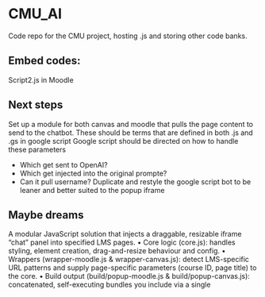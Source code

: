 # CMU_AI
Code repo for the CMU project, hosting .js and storing other code banks. 

## Embed codes:
Script2.js in Moodle
<script defer src="https://cdn.jsdelivr.net/gh/RichTheMee/CMU_AI@main/popup_script2.js"></script>

## Next steps
Set up a module for both canvas and moodle that pulls the page content to send to the chatbot. 
These should be terms that are defined in both .js and .gs in google script
Google script should be directed on how to handle these parameters 
  - Which get sent to OpenAI?
  - Which get injected into the original prompte?
  - Can it pull username?
Duplicate and restyle the google script bot to be leaner and better suited to the popup iframe 

## Maybe dreams
A modular JavaScript solution that injects a draggable, resizable iframe “chat” panel into specified LMS pages.
	•	Core logic (core.js): handles styling, element creation, drag-and-resize behaviour and config.
	•	Wrappers (wrapper-moodle.js & wrapper-canvas.js): detect LMS-specific URL patterns and supply page-specific parameters (course ID, page title) to the core.
	•	Build output (build/popup-moodle.js & build/popup-canvas.js): concatenated, self-executing bundles you include via a single <script> tag in each LMS.
